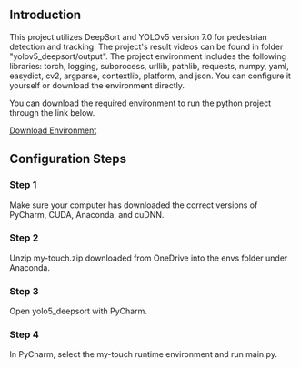 ## Introduction


This project utilizes DeepSort and YOLOv5 version 7.0 for pedestrian detection and tracking. The project's result videos can be found in folder "yolov5_deepsort/output". The project environment includes the following libraries: torch, logging, subprocess, urllib, pathlib, requests, numpy, yaml, easydict, cv2, argparse, contextlib, platform, and json. You can configure it yourself or download the environment directly.

You can download the required environment to run the python project through the link below.

[Download Environment](https://nottinghamedu1-my.sharepoint.com/:f:/g/personal/scynd2_nottingham_edu_cn/Er2Ed7Ki__tJgiA4NTzQkJcBHob1lv_3IHSOPXUrngyRew?e=YRtjoy)

## Configuration Steps

### Step 1

Make sure your computer has downloaded the correct versions of PyCharm, CUDA, Anaconda, and cuDNN.

### Step 2

Unzip my-touch.zip downloaded from OneDrive into the envs folder under Anaconda.

### Step 3

Open yolo5_deepsort with PyCharm.

### Step 4

In PyCharm, select the my-touch runtime environment and run main.py.
